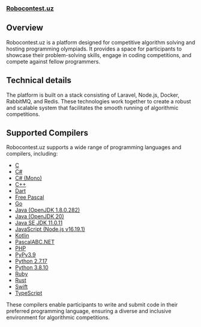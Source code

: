 ### [Robocontest.uz](https://robocontest.uz)

## Overview
Robocontest.uz is a platform designed for competitive algorithm solving and hosting programming olympiads. It provides a space for participants to showcase their problem-solving skills, engage in coding competitions, and compete against fellow programmers.

## Technical details
The platform is built on a stack consisting of Laravel, Node.js, Docker, RabbitMQ, and Redis. These technologies work together to create a robust and scalable system that facilitates the smooth running of algorithmic competitions. 

## Supported Compilers
Robocontest.uz supports a wide range of programming languages and compilers, including:

- [C](https://en.wikipedia.org/wiki/C_(programming_language))
- [C#](https://en.wikipedia.org/wiki/C%23_(programming_language))
- [C# (Mono)](https://en.wikipedia.org/wiki/Mono_(software))
- [C++](https://en.wikipedia.org/wiki/C%2B%2B)
- [Dart](https://en.wikipedia.org/wiki/Dart_(programming_language))
- [Free Pascal](https://en.wikipedia.org/wiki/Free_Pascal)
- [Go](https://en.wikipedia.org/wiki/Go_(programming_language))
- [Java (OpenJDK 1.8.0.282)](https://en.wikipedia.org/wiki/Java_(programming_language))
- [Java (OpenJDK 20)](https://en.wikipedia.org/wiki/Java_(programming_language))
- [Java SE JDK 11.0.11](https://en.wikipedia.org/wiki/Java_SE_JDK_11)
- [JavaScript (Node.js v16.19.1)](https://en.wikipedia.org/wiki/JavaScript)
- [Kotlin](https://en.wikipedia.org/wiki/Kotlin_(programming_language))
- [PascalABC.NET](https://en.wikipedia.org/wiki/PascalABC.NET)
- [PHP](https://en.wikipedia.org/wiki/PHP)
- [PyPy3.9](https://en.wikipedia.org/wiki/PyPy)
- [Python 2.7.17](https://en.wikipedia.org/wiki/Python_(programming_language))
- [Python 3.8.10](https://en.wikipedia.org/wiki/Python_(programming_language))
- [Ruby](https://en.wikipedia.org/wiki/Ruby_(programming_language))
- [Rust](https://en.wikipedia.org/wiki/Rust_(programming_language))
- [Swift](https://en.wikipedia.org/wiki/Swift_(programming_language))
- [TypeScript](https://en.wikipedia.org/wiki/TypeScript)

These compilers enable participants to write and submit code in their preferred programming language, ensuring a diverse and inclusive environment for algorithmic competitions.
